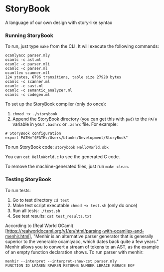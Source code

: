 # StoryBook
A language of our own design with story-like syntax

### Running StoryBook

To run, just type `make` from the CLI. It will execute the following commands:
```
ocamlyacc parser.mly
ocamlc -c ast.ml
ocamlc -c parser.mli
ocamlc -c parser.ml
ocamllex scanner.mll
124 states, 6796 transitions, table size 27928 bytes
ocamlc -c scanner.ml
ocamlc -c sast.ml
ocamlc -c semantic_analyzer.ml
ocamlc -c codegen.ml
```

To set up the StoryBook compiler (only do once):
1. `chmod +x ./storybook`
2. Append the StoryBook directory (you can get this with `pwd`) to the `PATH` variable in your `.bashrc` or `.zshrc` file. For example:
```
# StoryBook configuration
export PATH="$PATH:/Users/blanks/Development/StoryBook"
```

To run StoryBook code: `storybook HelloWorld.sbk`

You can `cat HelloWorld.c` to see the generated C code.

To remove the machine-generated files, just run `make clean`.

### Testing StoryBook

To run tests:
1. Go to test directory `cd test`
2. Make test script executable `chmod +x test.sh` (only do once)
3. Run all tests: `./test.sh`
4. See test results: `cat test_results.txt`

According to (Real World OCaml)[https://realworldocaml.org/v1/en/html/parsing-with-ocamllex-and-menhir.html], "Menhir is an alternative parser generator that is generally superior to the venerable ocamlyacc, which dates back quite a few years." Menhir allows you to convert a stream of tokens to an AST, as the example of an empty function declaration shows.
To run parser with menhir:
```
menhir --interpret --interpret-show-cst parser.mly
FUNCTION ID LPAREN RPAREN RETURNS NUMBER LBRACE RBRACE EOF
```
